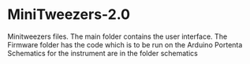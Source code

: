 # MiniTweezers-2.0
Minitweezers files.
The main folder contains the user interface.
The Firmware folder has the code which is to be run on the Arduino Portenta
Schematics for the instrument are in the folder schematics
